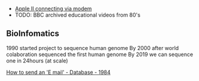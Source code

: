 * [Apple II connecting via modem](https://www.youtube.com/watch?v=TAg0cQJ8Aag)
* TODO: BBC archived educational videos from 80's


BioInfomatics
-------------
1990 started project to sequence human genome
By 2000 after world colaboration sequenced the first human genome
By 2019 we can sequence one in 24hours (at scale)



[How to send an 'E mail' - Database - 1984](https://www.youtube.com/watch?v=szdbKz5CyhA)
